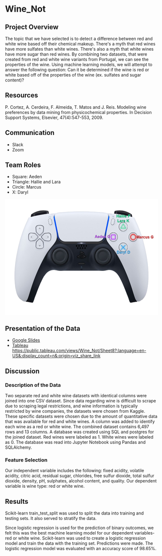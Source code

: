 # Wine_Not

## Project Overview
The topic that we have selected is to detect a difference between red and white wine based off their chemical makeup. There's a myth that red wines have more sulfates than white wines. There's also a myth that white wines have more sugar than red wines. By combining two datasets, that were created from red and white wine variants from Portugal, we can see the properties of the wine. Using machine learning models, we will attempt to answer the following question: Can it be determined if the wine is red or white based off of the properties of the wine (ex. sulfates and sugar content)?

## Resources
P. Cortez, A. Cerdeira, F. Almeida, T. Matos and J. Reis. Modeling wine preferences by data mining from physicochemical properties. In Decision Support Systems, Elsevier, 47(4):547-553, 2009.

## Communication
- Slack
- Zoom 

## Team Roles
- Square: Aeden
- Triangle: Hallie and Lara
- Circle: Marcus
- X: Daryl
<p align="center">
   <img src="https://github.com/AedenG/Wine_Not/blob/main/ps5_group_label.png" width="520" height="380">
</p>

## Presentation of the Data
- [Google Slides](https://docs.google.com/presentation/d/1JBao1ZdLgtQ-TbDuoW-FYv36dGSUo3bWlBLuH3_NfpA/edit?usp=sharing)
- [Tableau](https://public.tableau.com/app/profile/hallie.powell/viz/Wine_Not/)
https://public.tableau.com/views/Wine_Not/Sheet8?:language=en-US&:display_count=n&:origin=viz_share_link

## Discussion

### Description of the Data
Two separate red and white wine datasets with identical columns were joined into one CSV dataset. Since data regarding wine is difficult to scrape due to scraping legal restrictions, and wine information is typically restricted by wine companies, the datasets were chosen from Kaggle. These specific datasets were chosen due to the amount of quantitative data that was available for red and white wines. A column was added to identify each wine as a red or white wine. The combined dataset contains 6,497 rows and 13 columns. A database was created using SQL and postgres for the joined dataset. Red wines were labeled as 1. White wines were labeled as 0. The database was read into Jupyter Notebook using Pandas and SQLAlchemy.

### Feature Selection 
Our independent variable includes the following: fixed acidity, volatile acidity, citric acid, residual sugar, chlorides, free sulfur dioxide, total sulfur dioxide, density, pH, sulphates, alcohol content, and quality. Our dependent variable is wine type: red or white wine.

## Results
Scikit-learn train_test_split was used to split the data into training and testing sets. It also served to stratify the data. 

Since logistic regression is used for the prediction of binary outcomes, we felt this was the best machine learning model for our dependent variables- red or white wine. Scikit-learn was used to create a logistic regression model and train the data with the training set. Predictions were made. The logistic regression model was evaluated with an accuracy score of 98.65%.
